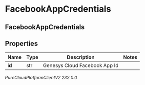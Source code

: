 # FacebookAppCredentials

## FacebookAppCredentials

## Properties

|Name | Type | Description | Notes|
|------------ | ------------- | ------------- | -------------|
| **id** | str | Genesys Cloud Facebook App Id | |



_PureCloudPlatformClientV2 232.0.0_
